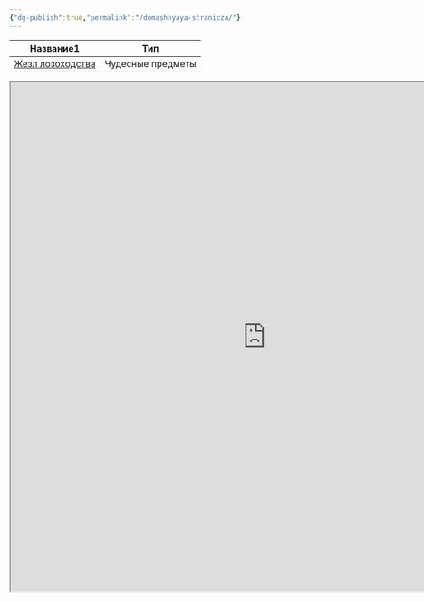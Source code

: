 ```yaml
---
{"dg-publish":true,"permalink":"/domashnyaya-stranicza/"}
---
```


<div><table class="dataview table-view-table"><thead class="table-view-thead"><tr class="table-view-tr-header"><th class="table-view-th"><span>Название</span><span class="dataview small-text">1</span></th><th class="table-view-th"><span>Тип</span></th></tr></thead><tbody class="table-view-tbody"><tr><td><span><a data-tooltip-position="top" aria-label="1 Предметы/Чудесные предметы/Жезл лозоходства.md" data-href="1 Предметы/Чудесные предметы/Жезл лозоходства.md" href="1 Предметы/Чудесные предметы/Жезл лозоходства.md" class="internal-link" target="_blank" rel="noopener">Жезл лозоходства</a></span></td><td><span>Чудесные предметы</span></td></tr></tbody></table></div>

<iframe
  id="inlineFrameExample"
  title="Inline Frame Example"
  width="900"
  height="900"
src="https://docs.google.com/spreadsheets/d/1fn_715o7YzEXcE1GqEDARmYVRxvjSOmHGXOUAqr4e8A/edit?usp=sharing">
</iframe>

